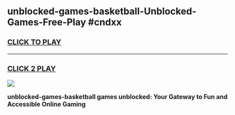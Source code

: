 
## unblocked-games-basketball-Unblocked-Games-Free-Play #cndxx
<h3>
<a href="https://us.freeplayer.one?title=unblocked-games-basketball&ref=9M">CLICK TO PLAY</a></h3>
<hr>

<h3>
<a href="https://us.freeplayer.one?title=unblocked-games-basketball&ref=9M">CLICK 2 PLAY</a>
  
</h3>

<a href="https://us.freeplayer.one?title=unblocked-games-basketball&ref=9M"><img src="https://clearcache.store/games.png"></a>


**unblocked-games-basketball games unblocked: Your Gateway to Fun and Accessible Online Gaming**
